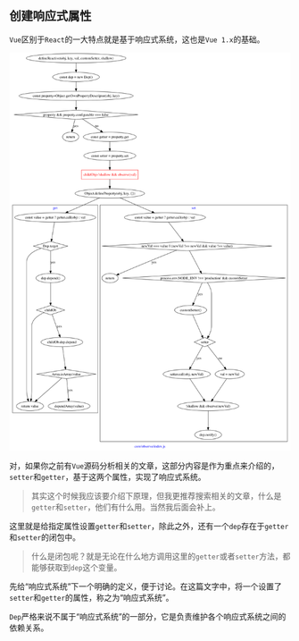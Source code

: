 ## 创建响应式属性

`Vue`区别于`React`的一大特点就是基于响应式系统，这也是`Vue 1.x`的基础。

![](../flow/defineReactive.png)

对，如果你之前有`Vue`源码分析相关的文章，这部分内容是作为重点来介绍的，`setter`和`getter`，基于这两个属性，实现了响应式系统。

> 其实这个时候我应该要介绍下原理，但我更推荐搜索相关的文章，什么是`getter`和`setter`，他们有什么用。当然我后面会补上。


这里就是给指定属性设置`getter`和`setter`，除此之外，还有一个`dep`存在于`getter`和`setter`的闭包中。

> 什么是闭包呢？就是无论在什么地方调用这里的`getter`或者`setter`方法，都能够获取到`dep`这个变量。

先给“响应式系统”下一个明确的定义，便于讨论。在这篇文字中，将一个设置了`setter`和`getter`的属性，称之为“响应式系统”。


`Dep`严格来说不属于“响应式系统”的一部分，它是负责维护各个响应式系统之间的依赖关系。


